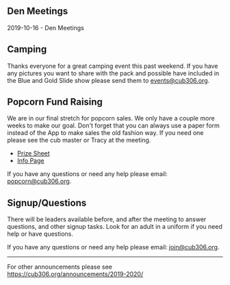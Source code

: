 ## Den Meetings
2019-10-16 - Den Meetings

## Camping
Thanks everyone for a great camping event this past weekend. If you have any pictures you want to share with the pack and possible have included in the Blue and Gold Slide show please send them to [events@cub306.org](mailto:events@cub306.org?subject=Sprint%20Campout).

## Popcorn Fund Raising
We are in our final stretch for popcorn sales. We only have a couple more weeks to make our goal. Don't forget that you can always use a paper form instead of the App to make sales the old fashion way. If you need one please see the cub master or Tracy at the meeting.

* [Prize Sheet](http://cub306.org/popcorn/Prizes2019.pdf)
* [Info Page](http://cub306.org/popcorn/popcorn2019.md)

If you have any questions or need any help please email:
[popcorn@cub306.org](mailto:popcorn@cub306.org).

## Signup/Questions
There will be leaders available before, and after the meeting to answer questions, and other signup tasks. Look for an adult in a uniform if you need help or have questions.

If you have any questions or need any help please email:
[join@cub306.org](mailto:join@cub306.org).

----

For other announcements please see https://cub306.org/announcements/2019-2020/
